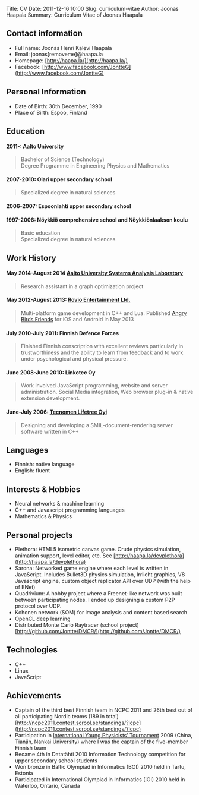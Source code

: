 Title: CV
Date: 2011-12-16 10:00
Slug: curriculum-vitae
Author: Joonas Haapala
Summary: Curriculum Vitae of Joonas Haapala

## Contact information

* Full name: Joonas Henri Kalevi Haapala
* Email: joonas[removeme]@haapa.la
* Homepage: [http://haapa.la/](http://haapa.la/)
* Facebook: [http://www.facebook.com/JontteG](http://www.facebook.com/JontteG)

## Personal Information

* Date of Birth: 30th December, 1990
* Place of Birth: Espoo, Finland

## Education

#### 2011-: Aalto University
> Bachelor of Science (Technology)  
> Degree Programme in Engineering Physics and Mathematics
#### 2007-2010: Olari upper secondary school
> Specialized degree in natural sciences
#### 2006-2007: Espoonlahti upper secondary school
#### 1997-2006: Nöykkiö comprehensive school and Nöykkiönlaakson koulu
> Basic education  
> Specialized degree in natural sciences

## Work History

#### May 2014-August 2014 **[Aalto University Systems Analysis Laboratory](http://sal.aalto.fi/en/)**
> Research assistant in a graph optimization project

#### May 2012-August 2013: **[Rovio Entertainment Ltd.](http://www.rovio.com/)**
> Multi-platform game development in C++ and Lua. Published [Angry Birds Friends](https://play.google.com/store/apps/details?id=com.rovio.angrybirdsfriends) for iOS and Android in May 2013

#### July 2010-July 2011: **Finnish Defence Forces**  
> Finished Finnish conscription with excellent reviews particularly in trustworthiness and the ability to learn from feedback and to work under psychological and physical pressure.

#### June 2008-June 2010: **Linkotec Oy**  
> Work involved JavaScript programming, website and server administration. Social Media integration, Web browser plug-in & native extension development.


#### June-July 2006: **[Tecnomen Lifetree Oyj](http://www.tecnotree.com/)**  
> Designing and developing a SMIL-document-rendering server software written in C++

## Languages
* Finnish: native language  
* English: fluent

## Interests & Hobbies

* Neural networks & machine learning
* C++ and Javascript programming languages
* Mathematics & Physics

## Personal projects

* Plethora: HTML5 isometric canvas game. Crude physics simulation, animation support, level editor, etc. See [http://haapa.la/devplethora](http://haapa.la/devplethora)
* Sarona: Networked game engine where each level is written in JavaScript. Includes Bullet3D physics simulation, Irrlicht graphics, V8 Javascript engine, custom object replicator API over UDP (with the help of ENet)
* Quadrivium: A hobby project where a Freenet-like network was built between participating nodes. I ended up designing a custom P2P protocol over UDP.
* Kohonen network (SOM) for image analysis and content based search
* OpenCL deep learning
* Distributed Monte Carlo Raytracer (school project) [http://github.com/Jontte/DMCR/](http://github.com/Jontte/DMCR/)

## Technologies
* C++
* Linux
* JavaScript

## Achievements
* Captain of the third best Finnish team in NCPC 2011 and 26th best out of all participating Nordic teams (189 in total)  [http://ncpc2011.contest.scrool.se/standings/?icpc](http://ncpc2011.contest.scrool.se/standings/?icpc)
* Participation in [International Young Physicists’ Tournament](http://www.iypt.org/) 2009 (China, Tianjin, Nankai University) where I was the captain of the five-member Finnish team
* Became 4th in Datatähti 2010 Information Technology competition for upper secondary school students
* Won bronze in Baltic Olympiad in Informatics (BOI) 2010 held in Tartu, Estonia
* Participated in International Olympiad in Informatics (IOI) 2010 held in Waterloo, Ontario, Canada
